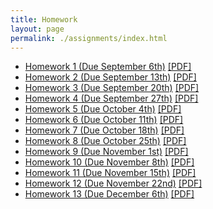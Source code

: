 ```yaml
---
title: Homework
layout: page
permalink: ./assignments/index.html
---
```


- [Homework 1 (Due September 6th)](./homework1.html) [[PDF]](./homework1.pdf)
- [Homework 2 (Due September 13th)](./homework2.html) [[PDF]](./homework2.pdf)
- [Homework 3 (Due September 20th)](./homework3.html) [[PDF]](./homework3.pdf)
- [Homework 4 (Due September 27th)](./homework4.html) [[PDF]](./homework4.pdf)
- [Homework 5 (Due October 4th)](./homework5.html) [[PDF]](./homework5.pdf)
- [Homework 6 (Due October 11th)](./homework6.html) [[PDF]](./homework6.pdf)
- [Homework 7 (Due October 18th)](./homework7.html) [[PDF]](./homework7.pdf)
- [Homework 8 (Due October 25th)](./homework8.html) [[PDF]](./homework8.pdf)
- [Homework 9 (Due November 1st)](./homework9.html) [[PDF]](./homework9.pdf)
- [Homework 10 (Due November 8th)](./homework10.html) [[PDF]](./homework10.pdf)
- [Homework 11 (Due November 15th)](./homework11.html) [[PDF]](./homework11.pdf)
- [Homework 12 (Due November 22nd)](./homework12.html) [[PDF]](./homework12.pdf)
- [Homework 13 (Due December 6th)](./homework13.html) [[PDF]](./homework13.pdf)
